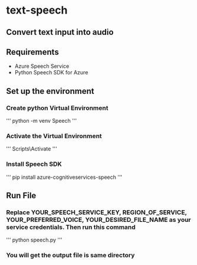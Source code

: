 # text-speech
## Convert text input into audio
## Requirements
* Azure Speech Service
* Python Speech SDK for Azure
## Set up the environment
### Create python Virtual Environment
'''
python -m venv Speech
'''
### Activate the Virtual Environment
'''
Scripts\Activate
'''
### Install Speech SDK
'''
pip install azure-cognitiveservices-speech
'''
## Run File
### Replace YOUR_SPEECH_SERVICE_KEY, REGION_OF_SERVICE, YOUR_PREFERRED_VOICE, YOUR_DESIRED_FILE_NAME as your service credentials. Then run this command
'''
python speech.py
'''
### You will get the output file is same directory
